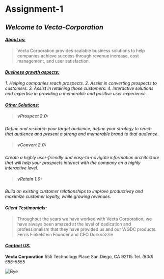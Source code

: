 
 # Assignment-1
## _Welcome to Vecta-Corporation_
#### **_[About us:](https://acw-group.com.hk/acw_distribution/events/VectaCorp/aboutus.htm)_**

>Vecta Corporation provides scalable business solutions to help companies achieve success through revenue increase, cost management, and user satisfaction. 

#### **_[Business growth aspects:](https://acw-group.com.hk/acw_distribution/events/VectaCorp/aboutus.htm)_**

_1. Helping companies reach prospects._
_2. Assist in converting prospects to customers._
_3. Assist in retaining those customers._
_4. Interactive solutions and expertise in providing a memorable and positive user experience._

#### **_[Other Solutions:](https://acw-group.com.hk/acw_distribution/events/VectaCorp/solutions.htm)_**
> ##### _vProspect 2.0:_
_Define and research your target audience, define your strategy to reach that audience and present a strong and memorable brand to that audience._

> ##### _vConvert 2.0:_
_Create a highly user-friendly and easy-to-navigate information architecture that will help your prospects interact with the company on a highly interactive level._

> ##### _vRetain 1.0:_
_Build on existing customer relationships to improve productivity and maximize customer loyalty, while growing revenues._

#### **_Client Testimonials:_**
>Throughout the years we have worked with Vecta Corporation, we have always been amazed at the level of dedication and professionalism that they have provided us and our WGDC products.
Ferris Finkelstein
Founder and CEO
Dorknozzle

#### **_[Contact US:](https://acw-group.com.hk/acw_distribution/events/VectaCorp/contactus.htm)_**
**Vecta Corporation**
555 Technology Place
San Diego, CA 92115
Tel. _(800) 555-5555_


![Bye](https://www.icegif.com/wp-content/uploads/thank-you-icegif-6.gif)
